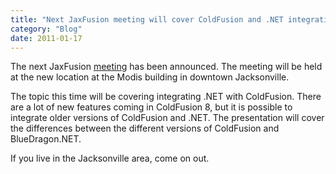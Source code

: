 ```yaml
---
title: "Next JaxFusion meeting will cover ColdFusion and .NET integration"
category: "Blog"
date: 2011-01-17
---
```



The next JaxFusion [meeting](http://maps.google.com/maps?f=q&hl=en&q=1+W+Independent+Dr,+Jacksonville,+Duval,+Florida+32202,+United+States&sll=30.32422,-81.65848&sspn=1.164049,1.851196&ie=UTF8&cd=2&om=1&ll=30.326175,-81.658287&spn=0.008557,0.014462&z=16&iwloc=addr) has been announced. The meeting will be held at the new location at the Modis building in downtown Jacksonville.

The topic this time will be covering integrating .NET with ColdFusion. There are a lot of new features coming in ColdFusion 8, but it is possible to integrate older versions of ColdFusion and .NET. The presentation will cover the differences between the different versions of ColdFusion and BlueDragon.NET.

If you live in the Jacksonville area, come on out.